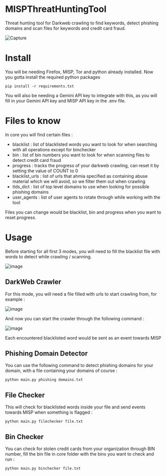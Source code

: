 # MISPThreatHuntingTool

Threat hunting tool for Darkweb crawling to find keywords, detect phishing domains and scan files for keywords and credit card fraud.

![Capture](https://github.com/nakkouchtarek/MISPThreatHuntingTool/assets/98561646/0256d0d9-9ccc-485f-90df-448348db13d0)

# Install

You will be needing Firefox, MISP, Tor and python already installed. Now you gotta install the required python packages

```
pip install -r requirements.txt
```

You will also be needing a Gemini API key to integrate with this, as you will fill in your Gemini API key and MISP API key in the .env file.

# Files to know

In core you will find certain files : 

- blacklist : list of blacklisted words you want to look for when searching with all operations except for binchecker
- bin : list of bin numbers you want to look for when scanning files to detect credit card fraud
- progress : tracks the progress of your darkweb crawling, can reset it by setting the value of COUNT to 0
- blacklist_urls : list of urls that ahmia specified as containing abuse material which we will avoid, so we filter them out when crawling
- tlds_dict : list of top level domains to use when looking for possible phishing domains
- user_agents : list of user agents to rotate through while working with the tool

Files you can change would be blacklist, bin and progress when you want to reset progress.

# Usage

Before starting for all first 3 modes, you will need to fill the blacklist file with words to detect while crawling / scanning.

![image](https://github.com/nakkouchtarek/MISPThreatHuntingTool/assets/98561646/b466f769-1cc6-4306-ac31-96bd16e01974)

## DarkWeb Crawler

For this mode, you will need a file filled with urls to start crawling from, for example : 

![image](https://github.com/nakkouchtarek/MISPThreatHuntingTool/assets/98561646/6ca21853-3852-4081-8db5-902d117d15f4)

And now you can start the crawler through the following command : 

![image](https://github.com/nakkouchtarek/MISPThreatHuntingTool/assets/98561646/593bbd77-bfa1-4635-9781-ccdd45ec77a1)

Each encountered blacklisted word would be sent as an event towards MISP

## Phishing Domain Detector

You can use the following command to detect phishing domains for your domain, with a file containing your domains of course :

```
python main.py phishing domains.txt
```

## File Checker

This will check for blacklisted words inside your file and send events towards MISP when something is flagged :

```
python main.py filechecker file.txt
```

## Bin Checker

You can check for stolen credit cards from your organization through BIN number, fill the bin file in core folder with the bins you want to check and run : 

```
python main.py binchecker file.txt
```






